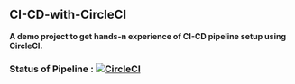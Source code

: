 ## CI-CD-with-CircleCI

**A demo project to get hands-n experience of CI-CD pipeline setup using CircleCI.**

### Status of Pipeline : [![CircleCI](https://dl.circleci.com/status-badge/img/gh/Samridhi-98/CI-CD-with-CircleCI/tree/master.svg?style=svg)](https://dl.circleci.com/status-badge/redirect/gh/Samridhi-98/CI-CD-with-CircleCI/tree/master)
